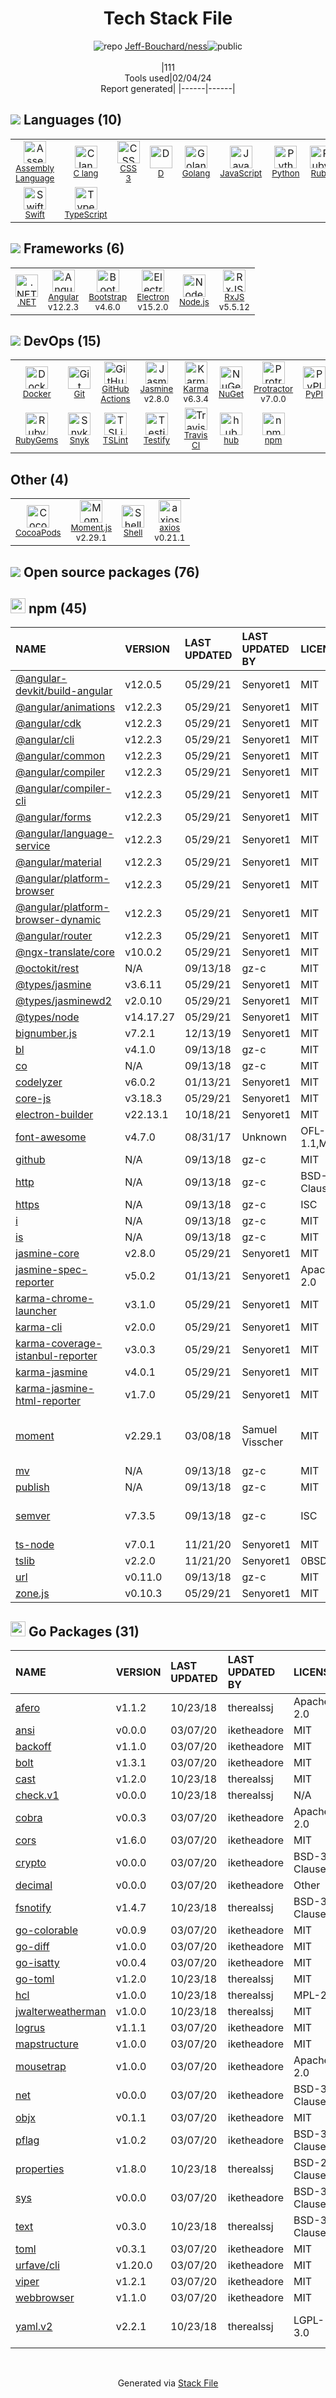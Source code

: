 <!--
&lt;--- Readme.md Snippet without images Start ---&gt;
## Tech Stack
Jeff-Bouchard/ness is built on the following main stack:

- [Jasmine](http://jasmine.github.io/) – Javascript Testing Framework
- [Ruby](https://www.ruby-lang.org) – Languages
- [Python](https://www.python.org) – Languages
- [Golang](http://golang.org/) – Languages
- [Swift](https://developer.apple.com/swift/) – Languages
- [Node.js](http://nodejs.org/) – Frameworks (Full Stack)
- [.NET](http://www.microsoft.com/net/) – Frameworks (Full Stack)
- [C lang](http://en.wikipedia.org/wiki/C_(programming_language)) – Languages
- [Bootstrap](http://getbootstrap.com/) – Front-End Frameworks
- [JavaScript](https://developer.mozilla.org/en-US/docs/Web/JavaScript) – Languages
- [Karma](http://karma-runner.github.io/) – Browser Testing
- [TypeScript](http://www.typescriptlang.org) – Languages
- [Protractor](http://angular.github.io/protractor) – Javascript Testing Framework
- [RxJS](http://reactivex.io/rxjs/) – Concurrency Frameworks
- [Electron](http://electron.atom.io/) – Cross-Platform Desktop Development
- [D](http://dlang.org/) – Languages
- [Moment.js](http://momentjs.com/) – Javascript Utilities & Libraries
- [Angular](https://angular.io) – Javascript MVC Frameworks
- [Shell](https://en.wikipedia.org/wiki/Shell_script) – Shells
- [Assembly Language](https://en.wikipedia.org/wiki/Assembly_language) – Languages
- [Snyk](https://snyk.io/) – Dependency Monitoring
- [axios](https://github.com/mzabriskie/axios) – Javascript Utilities & Libraries
- [TSLint](https://github.com/palantir/tslint) – Code Review
- [hub](http://hub.github.com/) – Git Tools
- [Testify](https://github.com/stretchr/testify) – Go Testing
- [GitHub Actions](https://github.com/features/actions) – Continuous Integration
- [Docker](https://www.docker.com/) – Virtual Machine Platforms & Containers
- [Travis CI](http://travis-ci.com/) – Continuous Integration

Full tech stack [here](/techstack.md)

&lt;--- Readme.md Snippet without images End ---&gt;

&lt;--- Readme.md Snippet with images Start ---&gt;
## Tech Stack
Jeff-Bouchard/ness is built on the following main stack:

- <img width='25' height='25' src='https://img.stackshare.io/service/831/7c0b595409af531b9cdeb07f8c513e8b.png' alt='Jasmine'/> [Jasmine](http://jasmine.github.io/) – Javascript Testing Framework
- <img width='25' height='25' src='https://img.stackshare.io/service/989/ruby.png' alt='Ruby'/> [Ruby](https://www.ruby-lang.org) – Languages
- <img width='25' height='25' src='https://img.stackshare.io/service/993/pUBY5pVj.png' alt='Python'/> [Python](https://www.python.org) – Languages
- <img width='25' height='25' src='https://img.stackshare.io/service/1005/O6AczwfV_400x400.png' alt='Golang'/> [Golang](http://golang.org/) – Languages
- <img width='25' height='25' src='https://img.stackshare.io/service/1009/tuHsaI2U.png' alt='Swift'/> [Swift](https://developer.apple.com/swift/) – Languages
- <img width='25' height='25' src='https://img.stackshare.io/service/1011/n1JRsFeB_400x400.png' alt='Node.js'/> [Node.js](http://nodejs.org/) – Frameworks (Full Stack)
- <img width='25' height='25' src='https://img.stackshare.io/service/1014/IoPy1dce_400x400.png' alt='.NET'/> [.NET](http://www.microsoft.com/net/) – Frameworks (Full Stack)
- <img width='25' height='25' src='https://img.stackshare.io/no-img-open-source.png' alt='C lang'/> [C lang](http://en.wikipedia.org/wiki/C_(programming_language)) – Languages
- <img width='25' height='25' src='https://img.stackshare.io/service/1101/C9QJ7V3X.png' alt='Bootstrap'/> [Bootstrap](http://getbootstrap.com/) – Front-End Frameworks
- <img width='25' height='25' src='https://img.stackshare.io/service/1209/javascript.jpeg' alt='JavaScript'/> [JavaScript](https://developer.mozilla.org/en-US/docs/Web/JavaScript) – Languages
- <img width='25' height='25' src='https://img.stackshare.io/service/1420/TidYGd6a.png' alt='Karma'/> [Karma](http://karma-runner.github.io/) – Browser Testing
- <img width='25' height='25' src='https://img.stackshare.io/service/1612/bynNY5dJ.jpg' alt='TypeScript'/> [TypeScript](http://www.typescriptlang.org) – Languages
- <img width='25' height='25' src='https://img.stackshare.io/service/1754/protractor-logo1.png' alt='Protractor'/> [Protractor](http://angular.github.io/protractor) – Javascript Testing Framework
- <img width='25' height='25' src='https://img.stackshare.io/service/1796/984368.png' alt='RxJS'/> [RxJS](http://reactivex.io/rxjs/) – Concurrency Frameworks
- <img width='25' height='25' src='https://img.stackshare.io/service/2946/default_18a71b65e69d7aef5f218ae07f64eb6e1594c444.jpg' alt='Electron'/> [Electron](http://electron.atom.io/) – Cross-Platform Desktop Development
- <img width='25' height='25' src='https://img.stackshare.io/service/3117/d-5.png' alt='D'/> [D](http://dlang.org/) – Languages
- <img width='25' height='25' src='https://img.stackshare.io/service/3643/Xrtdc94q_400x400.png' alt='Moment.js'/> [Moment.js](http://momentjs.com/) – Javascript Utilities & Libraries
- <img width='25' height='25' src='https://img.stackshare.io/service/3745/cb8U-gL6_400x400.jpg' alt='Angular'/> [Angular](https://angular.io) – Javascript MVC Frameworks
- <img width='25' height='25' src='https://img.stackshare.io/service/4631/default_c2062d40130562bdc836c13dbca02d318205a962.png' alt='Shell'/> [Shell](https://en.wikipedia.org/wiki/Shell_script) – Shells
- <img width='25' height='25' src='https://img.stackshare.io/service/4934/default_71f18bbdc61fb88cefb66415bb55dc6f1e60e5ec.png' alt='Assembly Language'/> [Assembly Language](https://en.wikipedia.org/wiki/Assembly_language) – Languages
- <img width='25' height='25' src='https://img.stackshare.io/service/5326/6p1SNAJu.jpg' alt='Snyk'/> [Snyk](https://snyk.io/) – Dependency Monitoring
- <img width='25' height='25' src='https://img.stackshare.io/no-img-open-source.png' alt='axios'/> [axios](https://github.com/mzabriskie/axios) – Javascript Utilities & Libraries
- <img width='25' height='25' src='https://img.stackshare.io/service/5561/303157.png' alt='TSLint'/> [TSLint](https://github.com/palantir/tslint) – Code Review
- <img width='25' height='25' src='https://img.stackshare.io/no-img-open-source.png' alt='hub'/> [hub](http://hub.github.com/) – Git Tools
- <img width='25' height='25' src='https://img.stackshare.io/service/8695/stretchr.png' alt='Testify'/> [Testify](https://github.com/stretchr/testify) – Go Testing
- <img width='25' height='25' src='https://img.stackshare.io/service/11563/actions.png' alt='GitHub Actions'/> [GitHub Actions](https://github.com/features/actions) – Continuous Integration
- <img width='25' height='25' src='https://img.stackshare.io/service/586/n4u37v9t_400x400.png' alt='Docker'/> [Docker](https://www.docker.com/) – Virtual Machine Platforms & Containers
- <img width='25' height='25' src='https://img.stackshare.io/service/460/Lu6cGu0z_400x400.png' alt='Travis CI'/> [Travis CI](http://travis-ci.com/) – Continuous Integration

Full tech stack [here](/techstack.md)

&lt;--- Readme.md Snippet with images End ---&gt;
-->
<div align="center">

# Tech Stack File
![](https://img.stackshare.io/repo.svg "repo") [Jeff-Bouchard/ness](https://github.com/Jeff-Bouchard/ness)![](https://img.stackshare.io/public_badge.svg "public")
<br/><br/>
|111<br/>Tools used|02/04/24 <br/>Report generated|
|------|------|
</div>

## <img src='https://img.stackshare.io/languages.svg'/> Languages (10)
<table><tr>
  <td align='center'>
  <img width='36' height='36' src='https://img.stackshare.io/service/4934/default_71f18bbdc61fb88cefb66415bb55dc6f1e60e5ec.png' alt='Assembly Language'>
  <br>
  <sub><a href="https://en.wikipedia.org/wiki/Assembly_language">Assembly Language</a></sub>
  <br>
  <sub></sub>
</td>

<td align='center'>
  <img width='36' height='36' src='https://img.stackshare.io/no-img-open-source.png' alt='C lang'>
  <br>
  <sub><a href="http://en.wikipedia.org/wiki/C_(programming_language)">C lang</a></sub>
  <br>
  <sub></sub>
</td>

<td align='center'>
  <img width='36' height='36' src='https://img.stackshare.io/service/6727/css.png' alt='CSS 3'>
  <br>
  <sub><a href="https://developer.mozilla.org/en-US/docs/Web/CSS/CSS3">CSS 3</a></sub>
  <br>
  <sub></sub>
</td>

<td align='center'>
  <img width='36' height='36' src='https://img.stackshare.io/service/3117/d-5.png' alt='D'>
  <br>
  <sub><a href="http://dlang.org/">D</a></sub>
  <br>
  <sub></sub>
</td>

<td align='center'>
  <img width='36' height='36' src='https://img.stackshare.io/service/1005/O6AczwfV_400x400.png' alt='Golang'>
  <br>
  <sub><a href="http://golang.org/">Golang</a></sub>
  <br>
  <sub></sub>
</td>

<td align='center'>
  <img width='36' height='36' src='https://img.stackshare.io/service/1209/javascript.jpeg' alt='JavaScript'>
  <br>
  <sub><a href="https://developer.mozilla.org/en-US/docs/Web/JavaScript">JavaScript</a></sub>
  <br>
  <sub></sub>
</td>

<td align='center'>
  <img width='36' height='36' src='https://img.stackshare.io/service/993/pUBY5pVj.png' alt='Python'>
  <br>
  <sub><a href="https://www.python.org">Python</a></sub>
  <br>
  <sub></sub>
</td>

<td align='center'>
  <img width='36' height='36' src='https://img.stackshare.io/service/989/ruby.png' alt='Ruby'>
  <br>
  <sub><a href="https://www.ruby-lang.org">Ruby</a></sub>
  <br>
  <sub></sub>
</td>

</tr>
<tr>
  <td align='center'>
  <img width='36' height='36' src='https://img.stackshare.io/service/1009/tuHsaI2U.png' alt='Swift'>
  <br>
  <sub><a href="https://developer.apple.com/swift/">Swift</a></sub>
  <br>
  <sub></sub>
</td>

<td align='center'>
  <img width='36' height='36' src='https://img.stackshare.io/service/1612/bynNY5dJ.jpg' alt='TypeScript'>
  <br>
  <sub><a href="http://www.typescriptlang.org">TypeScript</a></sub>
  <br>
  <sub></sub>
</td>

</tr>
</table>

## <img src='https://img.stackshare.io/frameworks.svg'/> Frameworks (6)
<table><tr>
  <td align='center'>
  <img width='36' height='36' src='https://img.stackshare.io/service/1014/IoPy1dce_400x400.png' alt='.NET'>
  <br>
  <sub><a href="http://www.microsoft.com/net/">.NET</a></sub>
  <br>
  <sub></sub>
</td>

<td align='center'>
  <img width='36' height='36' src='https://img.stackshare.io/service/3745/cb8U-gL6_400x400.jpg' alt='Angular'>
  <br>
  <sub><a href="https://angular.io">Angular</a></sub>
  <br>
  <sub>v12.2.3</sub>
</td>

<td align='center'>
  <img width='36' height='36' src='https://img.stackshare.io/service/1101/C9QJ7V3X.png' alt='Bootstrap'>
  <br>
  <sub><a href="http://getbootstrap.com/">Bootstrap</a></sub>
  <br>
  <sub>v4.6.0</sub>
</td>

<td align='center'>
  <img width='36' height='36' src='https://img.stackshare.io/service/2946/default_18a71b65e69d7aef5f218ae07f64eb6e1594c444.jpg' alt='Electron'>
  <br>
  <sub><a href="http://electron.atom.io/">Electron</a></sub>
  <br>
  <sub>v15.2.0</sub>
</td>

<td align='center'>
  <img width='36' height='36' src='https://img.stackshare.io/service/1011/n1JRsFeB_400x400.png' alt='Node.js'>
  <br>
  <sub><a href="http://nodejs.org/">Node.js</a></sub>
  <br>
  <sub></sub>
</td>

<td align='center'>
  <img width='36' height='36' src='https://img.stackshare.io/service/1796/984368.png' alt='RxJS'>
  <br>
  <sub><a href="http://reactivex.io/rxjs/">RxJS</a></sub>
  <br>
  <sub>v5.5.12</sub>
</td>

</tr>
</table>

## <img src='https://img.stackshare.io/devops.svg'/> DevOps (15)
<table><tr>
  <td align='center'>
  <img width='36' height='36' src='https://img.stackshare.io/service/586/n4u37v9t_400x400.png' alt='Docker'>
  <br>
  <sub><a href="https://www.docker.com/">Docker</a></sub>
  <br>
  <sub></sub>
</td>

<td align='center'>
  <img width='36' height='36' src='https://img.stackshare.io/service/1046/git.png' alt='Git'>
  <br>
  <sub><a href="http://git-scm.com/">Git</a></sub>
  <br>
  <sub></sub>
</td>

<td align='center'>
  <img width='36' height='36' src='https://img.stackshare.io/service/11563/actions.png' alt='GitHub Actions'>
  <br>
  <sub><a href="https://github.com/features/actions">GitHub Actions</a></sub>
  <br>
  <sub></sub>
</td>

<td align='center'>
  <img width='36' height='36' src='https://img.stackshare.io/service/831/7c0b595409af531b9cdeb07f8c513e8b.png' alt='Jasmine'>
  <br>
  <sub><a href="http://jasmine.github.io/">Jasmine</a></sub>
  <br>
  <sub>v2.8.0</sub>
</td>

<td align='center'>
  <img width='36' height='36' src='https://img.stackshare.io/service/1420/TidYGd6a.png' alt='Karma'>
  <br>
  <sub><a href="http://karma-runner.github.io/">Karma</a></sub>
  <br>
  <sub>v6.3.4</sub>
</td>

<td align='center'>
  <img width='36' height='36' src='https://img.stackshare.io/service/2637/6I3oEOP4_400x400.jpg' alt='NuGet'>
  <br>
  <sub><a href="https://www.nuget.org/">NuGet</a></sub>
  <br>
  <sub></sub>
</td>

<td align='center'>
  <img width='36' height='36' src='https://img.stackshare.io/service/1754/protractor-logo1.png' alt='Protractor'>
  <br>
  <sub><a href="http://angular.github.io/protractor">Protractor</a></sub>
  <br>
  <sub>v7.0.0</sub>
</td>

<td align='center'>
  <img width='36' height='36' src='https://img.stackshare.io/service/12572/-RIWgodF_400x400.jpg' alt='PyPI'>
  <br>
  <sub><a href="https://pypi.org/">PyPI</a></sub>
  <br>
  <sub></sub>
</td>

</tr>
<tr>
  <td align='center'>
  <img width='36' height='36' src='https://img.stackshare.io/service/12795/5jL6-BA5_400x400.jpeg' alt='RubyGems'>
  <br>
  <sub><a href="https://rubygems.org/">RubyGems</a></sub>
  <br>
  <sub></sub>
</td>

<td align='center'>
  <img width='36' height='36' src='https://img.stackshare.io/service/5326/6p1SNAJu.jpg' alt='Snyk'>
  <br>
  <sub><a href="https://snyk.io/">Snyk</a></sub>
  <br>
  <sub></sub>
</td>

<td align='center'>
  <img width='36' height='36' src='https://img.stackshare.io/service/5561/303157.png' alt='TSLint'>
  <br>
  <sub><a href="https://github.com/palantir/tslint">TSLint</a></sub>
  <br>
  <sub></sub>
</td>

<td align='center'>
  <img width='36' height='36' src='https://img.stackshare.io/service/8695/stretchr.png' alt='Testify'>
  <br>
  <sub><a href="https://github.com/stretchr/testify">Testify</a></sub>
  <br>
  <sub></sub>
</td>

<td align='center'>
  <img width='36' height='36' src='https://img.stackshare.io/service/460/Lu6cGu0z_400x400.png' alt='Travis CI'>
  <br>
  <sub><a href="http://travis-ci.com/">Travis CI</a></sub>
  <br>
  <sub></sub>
</td>

<td align='center'>
  <img width='36' height='36' src='https://img.stackshare.io/no-img-open-source.png' alt='hub'>
  <br>
  <sub><a href="http://hub.github.com/">hub</a></sub>
  <br>
  <sub></sub>
</td>

<td align='center'>
  <img width='36' height='36' src='https://img.stackshare.io/service/1120/lejvzrnlpb308aftn31u.png' alt='npm'>
  <br>
  <sub><a href="https://www.npmjs.com/">npm</a></sub>
  <br>
  <sub></sub>
</td>

</tr>
</table>

## Other (4)
<table><tr>
  <td align='center'>
  <img width='36' height='36' src='https://img.stackshare.io/service/2426/e1cbdef9d4b11484049a033886578e54_400x400.png' alt='CocoaPods'>
  <br>
  <sub><a href="https://cocoapods.org/">CocoaPods</a></sub>
  <br>
  <sub></sub>
</td>

<td align='center'>
  <img width='36' height='36' src='https://img.stackshare.io/service/3643/Xrtdc94q_400x400.png' alt='Moment.js'>
  <br>
  <sub><a href="http://momentjs.com/">Moment.js</a></sub>
  <br>
  <sub>v2.29.1</sub>
</td>

<td align='center'>
  <img width='36' height='36' src='https://img.stackshare.io/service/4631/default_c2062d40130562bdc836c13dbca02d318205a962.png' alt='Shell'>
  <br>
  <sub><a href="https://en.wikipedia.org/wiki/Shell_script">Shell</a></sub>
  <br>
  <sub></sub>
</td>

<td align='center'>
  <img width='36' height='36' src='https://img.stackshare.io/no-img-open-source.png' alt='axios'>
  <br>
  <sub><a href="https://github.com/mzabriskie/axios">axios</a></sub>
  <br>
  <sub>v0.21.1</sub>
</td>

</tr>
</table>


## <img src='https://img.stackshare.io/group.svg' /> Open source packages (76)</h2>

## <img width='24' height='24' src='https://img.stackshare.io/service/1120/lejvzrnlpb308aftn31u.png'/> npm (45)

|NAME|VERSION|LAST UPDATED|LAST UPDATED BY|LICENSE|VULNERABILITIES|
|:------|:------|:------|:------|:------|:------|
|[@angular-devkit/build-angular](https://www.npmjs.com/@angular-devkit/build-angular)|v12.0.5|05/29/21|Senyoret1 |MIT|N/A|
|[@angular/animations](https://www.npmjs.com/@angular/animations)|v12.2.3|05/29/21|Senyoret1 |MIT|N/A|
|[@angular/cdk](https://www.npmjs.com/@angular/cdk)|v12.2.3|05/29/21|Senyoret1 |MIT|N/A|
|[@angular/cli](https://www.npmjs.com/@angular/cli)|v12.2.3|05/29/21|Senyoret1 |MIT|N/A|
|[@angular/common](https://www.npmjs.com/@angular/common)|v12.2.3|05/29/21|Senyoret1 |MIT|N/A|
|[@angular/compiler](https://www.npmjs.com/@angular/compiler)|v12.2.3|05/29/21|Senyoret1 |MIT|N/A|
|[@angular/compiler-cli](https://www.npmjs.com/@angular/compiler-cli)|v12.2.3|05/29/21|Senyoret1 |MIT|N/A|
|[@angular/forms](https://www.npmjs.com/@angular/forms)|v12.2.3|05/29/21|Senyoret1 |MIT|N/A|
|[@angular/language-service](https://www.npmjs.com/@angular/language-service)|v12.2.3|05/29/21|Senyoret1 |MIT|N/A|
|[@angular/material](https://www.npmjs.com/@angular/material)|v12.2.3|05/29/21|Senyoret1 |MIT|N/A|
|[@angular/platform-browser](https://www.npmjs.com/@angular/platform-browser)|v12.2.3|05/29/21|Senyoret1 |MIT|N/A|
|[@angular/platform-browser-dynamic](https://www.npmjs.com/@angular/platform-browser-dynamic)|v12.2.3|05/29/21|Senyoret1 |MIT|N/A|
|[@angular/router](https://www.npmjs.com/@angular/router)|v12.2.3|05/29/21|Senyoret1 |MIT|N/A|
|[@ngx-translate/core](https://www.npmjs.com/@ngx-translate/core)|v10.0.2|05/29/21|Senyoret1 |MIT|N/A|
|[@octokit/rest](https://www.npmjs.com/@octokit/rest)|N/A|09/13/18|gz-c |MIT|N/A|
|[@types/jasmine](https://www.npmjs.com/@types/jasmine)|v3.6.11|05/29/21|Senyoret1 |MIT|N/A|
|[@types/jasminewd2](https://www.npmjs.com/@types/jasminewd2)|v2.0.10|05/29/21|Senyoret1 |MIT|N/A|
|[@types/node](https://www.npmjs.com/@types/node)|v14.17.27|05/29/21|Senyoret1 |MIT|N/A|
|[bignumber.js](https://www.npmjs.com/bignumber.js)|v7.2.1|12/13/19|Senyoret1 |MIT|N/A|
|[bl](https://www.npmjs.com/bl)|v4.1.0|09/13/18|gz-c |MIT|N/A|
|[co](https://www.npmjs.com/co)|N/A|09/13/18|gz-c |MIT|N/A|
|[codelyzer](https://www.npmjs.com/codelyzer)|v6.0.2|01/13/21|Senyoret1 |MIT|N/A|
|[core-js](https://www.npmjs.com/core-js)|v3.18.3|05/29/21|Senyoret1 |MIT|N/A|
|[electron-builder](https://www.npmjs.com/electron-builder)|v22.13.1|10/18/21|Senyoret1 |MIT|N/A|
|[font-awesome](https://www.npmjs.com/font-awesome)|v4.7.0|08/31/17|Unknown |OFL-1.1,MIT|N/A|
|[github](https://www.npmjs.com/github)|N/A|09/13/18|gz-c |MIT|N/A|
|[http](https://www.npmjs.com/http)|N/A|09/13/18|gz-c |BSD-2-Clause|N/A|
|[https](https://www.npmjs.com/https)|N/A|09/13/18|gz-c |ISC|N/A|
|[i](https://www.npmjs.com/i)|N/A|09/13/18|gz-c |MIT|N/A|
|[is](https://www.npmjs.com/is)|N/A|09/13/18|gz-c |MIT|N/A|
|[jasmine-core](https://www.npmjs.com/jasmine-core)|v2.8.0|05/29/21|Senyoret1 |MIT|N/A|
|[jasmine-spec-reporter](https://www.npmjs.com/jasmine-spec-reporter)|v5.0.2|01/13/21|Senyoret1 |Apache-2.0|N/A|
|[karma-chrome-launcher](https://www.npmjs.com/karma-chrome-launcher)|v3.1.0|05/29/21|Senyoret1 |MIT|N/A|
|[karma-cli](https://www.npmjs.com/karma-cli)|v2.0.0|05/29/21|Senyoret1 |MIT|N/A|
|[karma-coverage-istanbul-reporter](https://www.npmjs.com/karma-coverage-istanbul-reporter)|v3.0.3|05/29/21|Senyoret1 |MIT|N/A|
|[karma-jasmine](https://www.npmjs.com/karma-jasmine)|v4.0.1|05/29/21|Senyoret1 |MIT|N/A|
|[karma-jasmine-html-reporter](https://www.npmjs.com/karma-jasmine-html-reporter)|v1.7.0|05/29/21|Senyoret1 |MIT|N/A|
|[moment](https://www.npmjs.com/moment)|v2.29.1|03/08/18|Samuel Visscher |MIT|[CVE-2022-24785](https://github.com/advisories/GHSA-8hfj-j24r-96c4) (High)<br/>[CVE-2022-31129](https://github.com/advisories/GHSA-wc69-rhjr-hc9g) (High)|
|[mv](https://www.npmjs.com/mv)|N/A|09/13/18|gz-c |MIT|N/A|
|[publish](https://www.npmjs.com/publish)|N/A|09/13/18|gz-c |MIT|N/A|
|[semver](https://www.npmjs.com/semver)|v7.3.5|09/13/18|gz-c |ISC|[CVE-2022-25883](https://github.com/advisories/GHSA-c2qf-rxjj-qqgw) (Moderate)|
|[ts-node](https://www.npmjs.com/ts-node)|v7.0.1|11/21/20|Senyoret1 |MIT|N/A|
|[tslib](https://www.npmjs.com/tslib)|v2.2.0|11/21/20|Senyoret1 |0BSD|N/A|
|[url](https://www.npmjs.com/url)|v0.11.0|09/13/18|gz-c |MIT|N/A|
|[zone.js](https://www.npmjs.com/zone.js)|v0.10.3|05/29/21|Senyoret1 |MIT|N/A|


## <img width='24' height='24' src='https://img.stackshare.io/service/21112/default_1346bbda8fe03e4dce5601323a3ca47a10c1ae36.png'/> Go Packages (31)

|NAME|VERSION|LAST UPDATED|LAST UPDATED BY|LICENSE|VULNERABILITIES|
|:------|:------|:------|:------|:------|:------|
|[afero](https://pkg.go.dev/github.com/spf13/afero)|v1.1.2|10/23/18|therealssj |Apache-2.0|N/A|
|[ansi](https://pkg.go.dev/github.com/mgutz/ansi)|v0.0.0|03/07/20|iketheadore |MIT|N/A|
|[backoff](https://pkg.go.dev/github.com/cenkalti/backoff)|v1.1.0|03/07/20|iketheadore |MIT|N/A|
|[bolt](https://pkg.go.dev/github.com/boltdb/bolt)|v1.3.1|03/07/20|iketheadore |MIT|N/A|
|[cast](https://pkg.go.dev/github.com/spf13/cast)|v1.2.0|10/23/18|therealssj |MIT|N/A|
|[check.v1](https://pkg.go.dev/gopkg.in/check.v1)|v0.0.0|10/23/18|therealssj |N/A|N/A|
|[cobra](https://pkg.go.dev/github.com/spf13/cobra)|v0.0.3|03/07/20|iketheadore |Apache-2.0|N/A|
|[cors](https://pkg.go.dev/github.com/rs/cors)|v1.6.0|03/07/20|iketheadore |MIT|N/A|
|[crypto](https://pkg.go.dev/golang.org/x/crypto)|v0.0.0|03/07/20|iketheadore |BSD-3-Clause|[CVE-2020-9283](https://github.com/advisories/GHSA-ffhg-7mh4-33c4) (Moderate)|
|[decimal](https://pkg.go.dev/github.com/shopspring/decimal)|v0.0.0|03/07/20|iketheadore |Other|N/A|
|[fsnotify](https://pkg.go.dev/github.com/fsnotify/fsnotify)|v1.4.7|10/23/18|therealssj |BSD-3-Clause|N/A|
|[go-colorable](https://pkg.go.dev/github.com/mattn/go-colorable)|v0.0.9|03/07/20|iketheadore |MIT|N/A|
|[go-diff](https://pkg.go.dev/github.com/sergi/go-diff)|v1.0.0|03/07/20|iketheadore |MIT|N/A|
|[go-isatty](https://pkg.go.dev/github.com/mattn/go-isatty)|v0.0.4|03/07/20|iketheadore |MIT|N/A|
|[go-toml](https://pkg.go.dev/github.com/pelletier/go-toml)|v1.2.0|10/23/18|therealssj |MIT|N/A|
|[hcl](https://pkg.go.dev/github.com/hashicorp/hcl)|v1.0.0|10/23/18|therealssj |MPL-2.0|N/A|
|[jwalterweatherman](https://pkg.go.dev/github.com/spf13/jwalterweatherman)|v1.0.0|10/23/18|therealssj |MIT|N/A|
|[logrus](https://pkg.go.dev/github.com/sirupsen/logrus)|v1.1.1|03/07/20|iketheadore |MIT|N/A|
|[mapstructure](https://pkg.go.dev/github.com/mitchellh/mapstructure)|v1.0.0|03/07/20|iketheadore |MIT|N/A|
|[mousetrap](https://pkg.go.dev/github.com/inconshreveable/mousetrap)|v1.0.0|03/07/20|iketheadore |Apache-2.0|N/A|
|[net](https://pkg.go.dev/golang.org/x/net)|v0.0.0|03/07/20|iketheadore |BSD-3-Clause|N/A|
|[objx](https://pkg.go.dev/github.com/stretchr/objx)|v0.1.1|03/07/20|iketheadore |MIT|N/A|
|[pflag](https://pkg.go.dev/github.com/spf13/pflag)|v1.0.2|03/07/20|iketheadore |BSD-3-Clause|N/A|
|[properties](https://pkg.go.dev/github.com/magiconair/properties)|v1.8.0|10/23/18|therealssj |BSD-2-Clause|N/A|
|[sys](https://pkg.go.dev/golang.org/x/sys)|v0.0.0|03/07/20|iketheadore |BSD-3-Clause|N/A|
|[text](https://pkg.go.dev/golang.org/x/text)|v0.3.0|10/23/18|therealssj |BSD-3-Clause|N/A|
|[toml](https://pkg.go.dev/github.com/BurntSushi/toml)|v0.3.1|03/07/20|iketheadore |MIT|N/A|
|[urfave/cli](https://pkg.go.dev/github.com/urfave/cli)|v1.20.0|03/07/20|iketheadore |MIT|N/A|
|[viper](https://pkg.go.dev/github.com/spf13/viper)|v1.2.1|03/07/20|iketheadore |MIT|N/A|
|[webbrowser](https://pkg.go.dev/github.com/toqueteos/webbrowser)|v1.1.0|03/07/20|iketheadore |MIT|N/A|
|[yaml.v2](https://pkg.go.dev/gopkg.in/yaml.v2)|v2.2.1|10/23/18|therealssj |LGPL-3.0|[CVE-2019-11254](https://github.com/advisories/GHSA-wxc4-f4m6-wwqv) (Moderate)|

<br/>
<div align='center'>

Generated via [Stack File](https://github.com/marketplace/stack-file)
